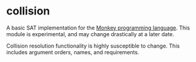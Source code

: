 # collision
A basic SAT implementation for the [Monkey programming language](https://github.com/blitz-research/monkey). This module is experimental, and may change drastically at a later date.

Collision resolution functionality is highly susceptible to change. This includes argument orders, names, and requirements.

